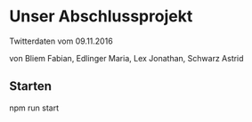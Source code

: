 # Unser Abschlussprojekt
Twitterdaten vom 09.11.2016

von Bliem Fabian, Edlinger Maria, Lex Jonathan, Schwarz Astrid  

## Starten
npm run start